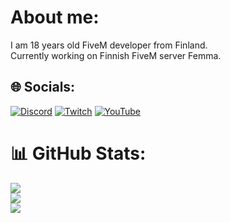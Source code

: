# About me:
I am 18 years old FiveM developer from Finland.<br>Currently working on Finnish FiveM server Femma.


## 🌐 Socials:
[![Discord](https://img.shields.io/badge/Discord-%237289DA.svg?logo=discord&logoColor=white)](htttps://discord.gg/ZDQCHUkd8R) [![Twitch](https://img.shields.io/badge/Twitch-%239146FF.svg?logo=Twitch&logoColor=white)](https://twitch.tv/teuvokalevi) [![YouTube](https://img.shields.io/badge/YouTube-%23FF0000.svg?logo=YouTube&logoColor=white)](https://youtube.com/c/UCKoYvGFOcYdKUgKfnEmwKeQ) 
# 📊 GitHub Stats:
![](https://github-readme-stats.vercel.app/api?username=teuvokalevi&theme=dark&hide_border=false&include_all_commits=true&count_private=true)<br/>
![](https://github-readme-streak-stats.herokuapp.com/?user=teuvokalevi&theme=dark&hide_border=false)<br/>
![](https://github-readme-stats.vercel.app/api/top-langs/?username=teuvokalevi&theme=dark&hide_border=false&include_all_commits=true&count_private=true&layout=compact)
